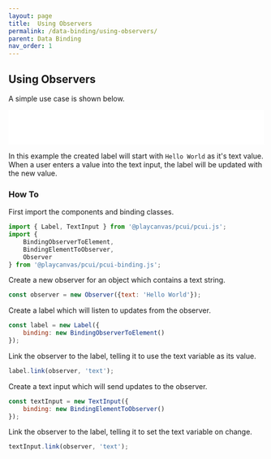 ```yaml
---
layout: page
title:  Using Observers
permalink: /data-binding/using-observers/
parent: Data Binding
nav_order: 1
---
```


## Using Observers

A simple use case is shown below.

<div class="highlighter-rouge">
    <iframe src="/pcui/storybook/iframe.html?id=examples-observer--main&viewMode=story" style="width: 100%; border: none; height: 68px;"></iframe>
</div>

In this example the created label will start with `Hello World` as it's text value. When a user enters a value into the text input, the label will be updated with the new value. 

### How To

First import the components and binding classes.

```javascript
import { Label, TextInput } from '@playcanvas/pcui/pcui.js';
import {
    BindingObserverToElement,
    BindingElementToObserver,
    Observer 
} from '@playcanvas/pcui/pcui-binding.js';
```

Create a new observer for an object which contains a text string.

```javascript
const observer = new Observer({text: 'Hello World'});
```

Create a label which will listen to updates from the observer.

```javascript
const label = new Label({
    binding: new BindingObserverToElement()
});
```


Link the observer to the label, telling it to use the text variable as its value.
```javascript
label.link(observer, 'text');
```

Create a text input which will send updates to the observer.

```javascript
const textInput = new TextInput({
    binding: new BindingElementToObserver()
});
```

Link the observer to the label, telling it to set the text variable on change.

```javascript
textInput.link(observer, 'text');
```
